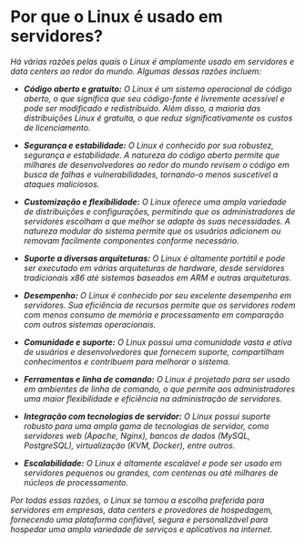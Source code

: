 # Por que o Linux é usado em servidores?
*Há várias razões pelas quais o Linux é amplamente usado em servidores e data centers ao redor do mundo. Algumas dessas razões incluem:*

-  ***Código aberto e gratuito:** O Linux é um sistema operacional de código aberto, o que significa que seu código-fonte é livremente acessível e pode ser modificado e redistribuído. Além disso, a maioria das distribuições Linux é gratuita, o que reduz significativamente os custos de licenciamento.*

- ***Segurança e estabilidade:** O Linux é conhecido por sua robustez, segurança e estabilidade. A natureza do código aberto permite que milhares de desenvolvedores ao redor do mundo revisem o código em busca de falhas e vulnerabilidades, tornando-o menos suscetível a ataques maliciosos.*

- ***Customização e flexibilidade:** O Linux oferece uma ampla variedade de distribuições e configurações, permitindo que os administradores de servidores escolham a que melhor se adapte às suas necessidades. A natureza modular do sistema permite que os usuários adicionem ou removam facilmente componentes conforme necessário.*

- ***Suporte a diversas arquiteturas:** O Linux é altamente portátil e pode ser executado em várias arquiteturas de hardware, desde servidores tradicionais x86 até sistemas baseados em ARM e outras arquiteturas.*

- ***Desempenho:** O Linux é conhecido por seu excelente desempenho em servidores. Sua eficiência de recursos permite que os servidores rodem com menos consumo de memória e processamento em comparação com outros sistemas operacionais.*

- ***Comunidade e suporte:** O Linux possui uma comunidade vasta e ativa de usuários e desenvolvedores que fornecem suporte, compartilham conhecimentos e contribuem para melhorar o sistema.*

- ***Ferramentas e linha de comando:** O Linux é projetado para ser usado em ambientes de linha de comando, o que permite aos administradores uma maior flexibilidade e eficiência na administração de servidores.*

- ***Integração com tecnologias de servidor:** O Linux possui suporte robusto para uma ampla gama de tecnologias de servidor, como servidores web (Apache, Nginx), bancos de dados (MySQL, PostgreSQL), virtualização (KVM, Docker), entre outros.*

-  ***Escalabilidade:** O Linux é altamente escalável e pode ser usado em servidores pequenos ou grandes, com centenas ou até milhares de núcleos de processamento.*

*Por todas essas razões, o Linux se tornou a escolha preferida para servidores em empresas, data centers e provedores de hospedagem, fornecendo uma plataforma confiável, segura e personalizável para hospedar uma ampla variedade de serviços e aplicativos na internet.*
